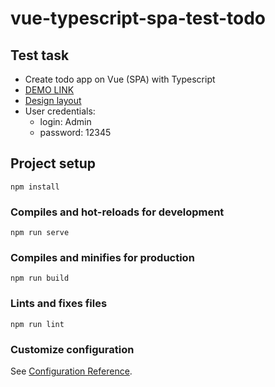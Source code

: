 # vue-typescript-spa-test-todo

## Test task
- Create todo app on Vue (SPA) with Typescript
- [DEMO LINK](https://andrii-pinchuk.github.io/vue-typescript-spa-test-todo/#/login)
- [Design layout](https://www.figma.com/file/xr2XkaVlB0u98hQaRG5VmG/front-test-task?node-id=1%3A564)
- User credentials:
  - login: Admin
  - password: 12345

## Project setup
```
npm install
```

### Compiles and hot-reloads for development
```
npm run serve
```

### Compiles and minifies for production
```
npm run build
```

### Lints and fixes files
```
npm run lint
```

### Customize configuration
See [Configuration Reference](https://cli.vuejs.org/config/).
